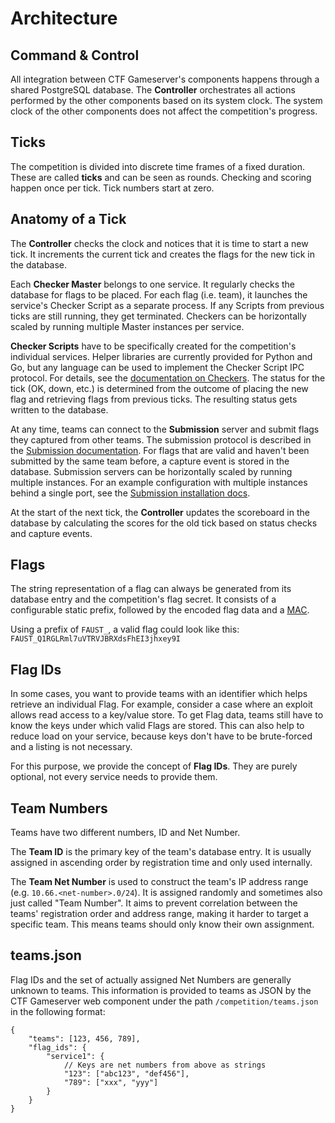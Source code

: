 Architecture
============

Command & Control
-----------------
All integration between CTF Gameserver's components happens through a shared PostgreSQL database.
The **Controller** orchestrates all actions performed by the other components based on its system clock.
The system clock of the other components does not affect the competition's progress.

Ticks
-----
The competition is divided into discrete time frames of a fixed duration. These are called **ticks** and
can be seen as rounds. Checking and scoring happen once per tick. Tick numbers start at zero.

Anatomy of a Tick
-----------------
The **Controller** checks the clock and notices that it is time to start a new tick. It increments the
current tick and creates the flags for the new tick in the database.

Each **Checker Master** belongs to one service. It regularly checks the database for flags to be placed.
For each flag (i.e. team), it launches the service's Checker Script as a separate process. If any Scripts
from previous ticks are still running, they get terminated. Checkers can be horizontally scaled by running
multiple Master instances per service.

**Checker Scripts** have to be specifically created for the competition's individual services. Helper
libraries are currently provided for Python and Go, but any language can be used to implement the Checker
Script IPC protocol. For details, see the [documentation on Checkers](checkers/index.md). The status for the
tick (OK, down, etc.) is determined from the outcome of placing the new flag and retrieving flags from
previous ticks. The resulting status gets written to the database.

At any time, teams can connect to the **Submission** server and submit flags they captured from other teams.
The submission protocol is described in the [Submission documentation](submission.md). For flags that are
valid and haven't been submitted by the same team before, a capture event is stored in the database. 
Submission servers can be horizontally scaled by running multiple instances. For an example configuration
with multiple instances behind a single port, see the
[Submission installation docs](installation.md#submission).

At the start of the next tick, the **Controller** updates the scoreboard in the database by calculating the
scores for the old tick based on status checks and capture events.

Flags
-----
The string representation of a flag can always be generated from its database entry and the competition's
flag secret. It consists of a configurable static prefix, followed by the encoded flag data and a
[MAC](https://en.wikipedia.org/wiki/Message_authentication_code).

Using a prefix of `FAUST_`, a valid flag could look like this: `FAUST_Q1RGLRml7uVTRVJBRXdsFhEI3jhxey9I`

Flag IDs
--------
In some cases, you want to provide teams with an identifier which helps retrieve an individual Flag. For
example, consider a case where an exploit allows read access to a key/value store. To get Flag data, teams
still have to know the keys under which valid Flags are stored. This can also help to reduce load on your
service, because keys don't have to be brute-forced and a listing is not necessary.

For this purpose, we provide the concept of **Flag IDs**. They are purely optional, not every service needs
to provide them.

Team Numbers
------------
Teams have two different numbers, ID and Net Number.

The **Team ID** is the primary key of the team's database entry. It is usually assigned in ascending order by
registration time and only used internally.

The **Team Net Number** is used to construct the team's IP address range (e.g. `10.66.<net-number>.0/24`).
It is assigned randomly and sometimes also just called "Team Number". It aims to prevent correlation between
the teams' registration order and address range, making it harder to target a specific team. This means teams
should only know their own assignment.

teams.json
----------
Flag IDs and the set of actually assigned Net Numbers are generally unknown to teams. This information is
provided to teams as JSON by the CTF Gameserver web component under the path `/competition/teams.json` in the
following format:

    {
        "teams": [123, 456, 789],
        "flag_ids": {
            "service1": {
    			// Keys are net numbers from above as strings
                "123": ["abc123", "def456"],
                "789": ["xxx", "yyy"]
            }
        }
    }
